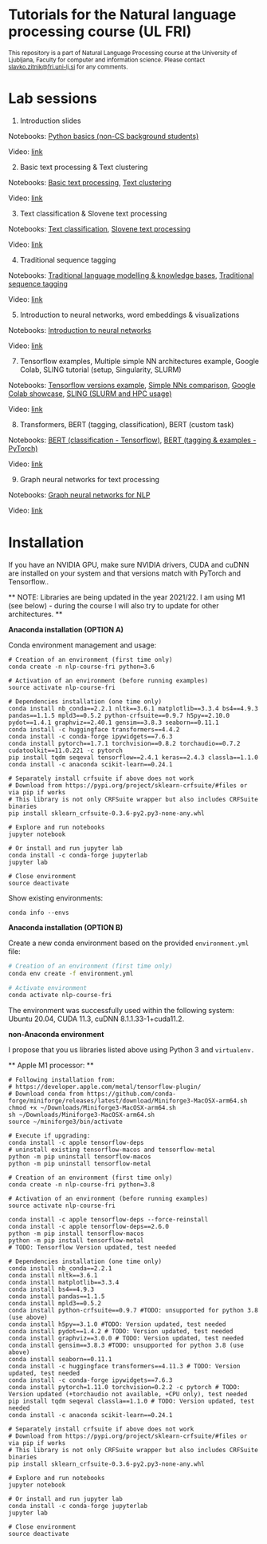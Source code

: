 # Tutorials for the Natural language processing course (UL FRI)
<sup>This repository is a part of Natural Language Processing course at the University of Ljubljana, Faculty for computer and information science. Please contact [slavko.zitnik@fri.uni-lj.si](mailto:slavko.zitnik@fri.uni-lj.si) for any comments.</sub>

# Lab sessions

1. Introduction slides

Notebooks: [Python basics (non-CS background students)](https://github.com/UL-FRI-Zitnik/NLP-Course-Tutorials/tree/master/00%20-%20Basic%20Python%20introduction)

Video: [link](https://unilj-my.sharepoint.com/personal/slavkozitnik_fri1_uni-lj_si/_layouts/15/onedrive.aspx?ga=1&id=%2Fpersonal%2Fslavkozitnik%5Ffri1%5Funi%2Dlj%5Fsi%2FDocuments%2FFRI%2FVideo%20lectures%202022%2FNLP%2F01%5FNLP%5F22%5FFebruary%5F2022%2Emp4&parent=%2Fpersonal%2Fslavkozitnik%5Ffri1%5Funi%2Dlj%5Fsi%2FDocuments%2FFRI%2FVideo%20lectures%202022%2FNLP)

2. Basic text processing & Text clustering

Notebooks: [Basic text processing](https://github.com/UL-FRI-Zitnik/NLP-Course-Tutorials/tree/master/01%20-%20Basic%20text%20processing), [Text clustering](https://github.com/UL-FRI-Zitnik/NLP-Course-Tutorials/tree/master/02%20-%20Text%20clustering)

Video: [link](https://unilj-my.sharepoint.com/personal/slavkozitnik_fri1_uni-lj_si/_layouts/15/onedrive.aspx?ga=1&id=%2Fpersonal%2Fslavkozitnik%5Ffri1%5Funi%2Dlj%5Fsi%2FDocuments%2FFRI%2FVideo%20lectures%202022%2FNLP%2F02%5FNLP%5F01%5FMarch%5F2022%2Emp4&parent=%2Fpersonal%2Fslavkozitnik%5Ffri1%5Funi%2Dlj%5Fsi%2FDocuments%2FFRI%2FVideo%20lectures%202022%2FNLP)

3. Text classification & Slovene text processing

Notebooks: [Text classification](https://github.com/UL-FRI-Zitnik/NLP-Course-Tutorials/tree/master/03%20-%20Text%20classification), [Slovene text processing](https://github.com/UL-FRI-Zitnik/NLP-Course-Tutorials/tree/master/04%20-%20Slovene%20text%20processing%20and%20rule-based%20systems)

Video: [link](https://unilj-my.sharepoint.com/personal/slavkozitnik_fri1_uni-lj_si/_layouts/15/onedrive.aspx?ga=1&id=%2Fpersonal%2Fslavkozitnik%5Ffri1%5Funi%2Dlj%5Fsi%2FDocuments%2FFRI%2FVideo%20lectures%202022%2FNLP%2F03%5FNLP%5F08%5FMarch%5F2022%2Emp4&parent=%2Fpersonal%2Fslavkozitnik%5Ffri1%5Funi%2Dlj%5Fsi%2FDocuments%2FFRI%2FVideo%20lectures%202022%2FNLP)

4. Traditional sequence tagging

Notebooks: [Traditional language modelling & knowledge bases](https://github.com/UL-FRI-Zitnik/NLP-Course-Tutorials/tree/master/05%20-%20Traditional%20language%20modelling%20and%20knowledge%20bases), [Traditional sequence tagging](https://github.com/UL-FRI-Zitnik/NLP-Course-Tutorials/tree/master/06%20-%20Traditional%20sequence%20tagging)

Video: [link](https://unilj-my.sharepoint.com/personal/slavkozitnik_fri1_uni-lj_si/_layouts/15/onedrive.aspx?ga=1&id=%2Fpersonal%2Fslavkozitnik%5Ffri1%5Funi%2Dlj%5Fsi%2FDocuments%2FFRI%2FVideo%20lectures%202022%2FNLP%2F04%5FNLP%5F16%5FMarch%5F2022%2Emp4&parent=%2Fpersonal%2Fslavkozitnik%5Ffri1%5Funi%2Dlj%5Fsi%2FDocuments%2FFRI%2FVideo%20lectures%202022%2FNLP)

5. Introduction to neural networks, word embeddings & visualizations

Notebooks: [Introduction to neural networks](https://github.com/UL-FRI-Zitnik/NLP-Course-Tutorials/blob/master/07%20-%20Neural%20networks%20introduction/Neural%20networks%20introduction/Neural%20networks%20introduction.ipynb)

Video: [link](https://unilj-my.sharepoint.com/personal/slavkozitnik_fri1_uni-lj_si/_layouts/15/onedrive.aspx?ga=1&id=%2Fpersonal%2Fslavkozitnik%5Ffri1%5Funi%2Dlj%5Fsi%2FDocuments%2FFRI%2FVideo%20lectures%202022%2FNLP%2F06%5FNLP%5F29%5FMarch%5F2022%2Emp4&parent=%2Fpersonal%2Fslavkozitnik%5Ffri1%5Funi%2Dlj%5Fsi%2FDocuments%2FFRI%2FVideo%20lectures%202022%2FNLP)

7. Tensorflow examples, Multiple simple NN architectures example, Google Colab, SLING tutorial (setup, Singularity, SLURM)

Notebooks: [Tensorflow versions example](https://github.com/UL-FRI-Zitnik/NLP-Course-Tutorials/tree/master/08%20-%20Neural%20networks%20examples%20and%20hardware/Neural%20networks%20with%20Tensorflow), [Simple NNs comparison](https://github.com/UL-FRI-Zitnik/NLP-Course-Tutorials/blob/master/08%20-%20Neural%20networks%20examples%20and%20hardware/IMDB_Multiple_NN_Example.ipynb), [Google Colab showcase](https://github.com/UL-FRI-Zitnik/NLP-Course-Tutorials/blob/master/08%20-%20Neural%20networks%20examples%20and%20hardware/Google_Colab_IMDB_Multiple_NN_Example.ipynb), [SLING (SLURM and HPC usage)](https://github.com/UL-FRI-Zitnik/NLP-Course-Tutorials/blob/master/08%20-%20Neural%20networks%20examples%20and%20hardware/SLING%20Example/SLING%20GPU%20Tutorial.ipynb) 

Video: [link](https://unilj-my.sharepoint.com/personal/slavkozitnik_fri1_uni-lj_si/_layouts/15/onedrive.aspx?ga=1&id=%2Fpersonal%2Fslavkozitnik%5Ffri1%5Funi%2Dlj%5Fsi%2FDocuments%2FFRI%2FVideo%20lectures%202022%2FNLP%2F07%5FNLP%5F05%5FApril%5F2022%2Emp4&parent=%2Fpersonal%2Fslavkozitnik%5Ffri1%5Funi%2Dlj%5Fsi%2FDocuments%2FFRI%2FVideo%20lectures%202022%2FNLP)

8. Transformers, BERT (tagging, classification), BERT (custom task)

Notebooks: [BERT (classification - Tensorflow)](https://github.com/UL-FRI-Zitnik/NLP-Course-Tutorials/blob/master/09%20-%20Transformers%20and%20BERT/Sequence%20classification%20(BERT)/BERT_examples.ipynb), [BERT (tagging & examples - PyTorch)](https://github.com/UL-FRI-Zitnik/NLP-Course-Tutorials/blob/master/09%20-%20Transformers%20and%20BERT/BERT%20-%20Sequence%20tagging%20(PyTorch)/Neural%20sequence%20tagging%20(PyTorch).ipynb)

Video: [link](https://unilj-my.sharepoint.com/personal/slavkozitnik_fri1_uni-lj_si/_layouts/15/onedrive.aspx?ga=1&id=%2Fpersonal%2Fslavkozitnik%5Ffri1%5Funi%2Dlj%5Fsi%2FDocuments%2FFRI%2FVideo%20lectures%202022%2FNLP%2F08%5FNLP%5F12%5FApril%5F2022%2Emp4&parent=%2Fpersonal%2Fslavkozitnik%5Ffri1%5Funi%2Dlj%5Fsi%2FDocuments%2FFRI%2FVideo%20lectures%202022%2FNLP)

9. Graph neural networks for text processing

Notebooks: [Graph neural networks for NLP](https://github.com/UL-FRI-Zitnik/NLP-Course-Tutorials/blob/master/10%20-%20Graph%20neural%20networks/Graph%20neural%20netoworks%20in%20NLP.ipynb)

Video: [link](https://unilj-my.sharepoint.com/personal/slavkozitnik_fri1_uni-lj_si/_layouts/15/onedrive.aspx?ga=1&id=%2Fpersonal%2Fslavkozitnik%5Ffri1%5Funi%2Dlj%5Fsi%2FDocuments%2FFRI%2FVideo%20lectures%202022%2FNLP%2F09%5FNLP%5F19%5FApril%5F2022%2Emp4&parent=%2Fpersonal%2Fslavkozitnik%5Ffri1%5Funi%2Dlj%5Fsi%2FDocuments%2FFRI%2FVideo%20lectures%202022%2FNLP)

# Installation 
If you have an NVIDIA GPU, make sure NVIDIA drivers, CUDA and cuDNN are installed on your system and that versions match with PyTorch and Tensorflow..

** NOTE: Libraries are being updated in the year 2021/22. I am using M1 (see below) - during the course I will also try to update for other architectures. **

**Anaconda installation (OPTION A)**

Conda environment management and usage:

```
# Creation of an environment (first time only)
conda create -n nlp-course-fri python=3.6

# Activation of an environment (before running examples)
source activate nlp-course-fri

# Dependencies installation (one time only)
conda install nb_conda==2.2.1 nltk==3.6.1 matplotlib==3.3.4 bs4==4.9.3 pandas==1.1.5 mpld3==0.5.2 python-crfsuite==0.9.7 h5py==2.10.0 pydot==1.4.1 graphviz==2.40.1 gensim==3.8.3 seaborn==0.11.1 
conda install -c huggingface transformers==4.4.2
conda install -c conda-forge ipywidgets==7.6.3
conda install pytorch==1.7.1 torchvision==0.8.2 torchaudio==0.7.2 cudatoolkit==11.0.221 -c pytorch
pip install tqdm seqeval tensorflow==2.4.1 keras==2.4.3 classla==1.1.0
conda install -c anaconda scikit-learn==0.24.1

# Separately install crfsuite if above does not work
# Download from https://pypi.org/project/sklearn-crfsuite/#files or via pip if works
# This library is not only CRFSuite wrapper but also includes CRFSuite binaries
pip install sklearn_crfsuite-0.3.6-py2.py3-none-any.whl

# Explore and run notebooks
jupyter notebook 

# Or install and run jupyter lab
conda install -c conda-forge jupyterlab
jupyter lab

# Close environment
source deactivate
```

Show existing environments:

```
conda info --envs
```

**Anaconda installation (OPTION B)**

Create a new conda environment based on the provided `environment.yml` file:

```bash
# Creation of an environment (first time only)
conda env create -f environment.yml

# Activate environment
conda activate nlp-course-fri
```


The environment was successfully used within the following system: Ubuntu 20.04, CUDA 11.3, cuDNN 8.1.1.33-1+cuda11.2.

**non-Anaconda environment**

I propose that you us libraries listed above using Python 3 and `virtualenv.`

** Apple M1 processor: **

```
# Following installation from:
# https://developer.apple.com/metal/tensorflow-plugin/
# Download conda from https://github.com/conda-forge/miniforge/releases/latest/download/Miniforge3-MacOSX-arm64.sh
chmod +x ~/Downloads/Miniforge3-MacOSX-arm64.sh
sh ~/Downloads/Miniforge3-MacOSX-arm64.sh
source ~/miniforge3/bin/activate

# Execute if upgrading:
conda install -c apple tensorflow-deps
# uninstall existing tensorflow-macos and tensorflow-metal
python -m pip uninstall tensorflow-macos
python -m pip uninstall tensorflow-metal

# Creation of an environment (first time only)
conda create -n nlp-course-fri python=3.8

# Activation of an environment (before running examples)
source activate nlp-course-fri

conda install -c apple tensorflow-deps --force-reinstall
conda install -c apple tensorflow-deps==2.6.0
python -m pip install tensorflow-macos
python -m pip install tensorflow-metal
# TODO: Tensorflow Version updated, test needed

# Dependencies installation (one time only)
conda install nb_conda==2.2.1 
conda install nltk==3.6.1
conda install matplotlib==3.3.4
conda install bs4==4.9.3
conda install pandas==1.1.5
conda install mpld3==0.5.2
conda install python-crfsuite==0.9.7 #TODO: unsupported for python 3.8 (use above)
conda install h5py==3.1.0 #TODO: Version updated, test needed
conda install pydot==1.4.2 # TODO: Version updated, test needed
conda install graphviz==3.0.0 # TODO: Version updated, test needed
conda install gensim==3.8.3 #TODO: unsupported for python 3.8 (use above)
conda install seaborn==0.11.1
conda install -c huggingface transformers==4.11.3 # TODO: Version updated, test needed
conda install -c conda-forge ipywidgets==7.6.3
conda install pytorch=1.11.0 torchvision=0.2.2 -c pytorch # TODO: Version updated (+torchaudio not available, +CPU only), test needed
pip install tqdm seqeval classla==1.1.0 # TODO: Version updated, test needed
conda install -c anaconda scikit-learn==0.24.1

# Separately install crfsuite if above does not work
# Download from https://pypi.org/project/sklearn-crfsuite/#files or via pip if works
# This library is not only CRFSuite wrapper but also includes CRFSuite binaries
pip install sklearn_crfsuite-0.3.6-py2.py3-none-any.whl

# Explore and run notebooks
jupyter notebook 

# Or install and run jupyter lab
conda install -c conda-forge jupyterlab
jupyter lab

# Close environment
source deactivate
```
